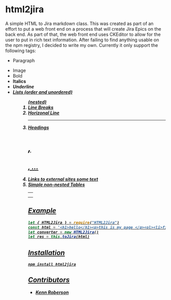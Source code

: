 # html2jira

  A simple HTML to Jira markdown class.  This was created as part of an effort to put a web front end on a process that 
  will create Jira Epics on the back end.  As part of that, the web front end uses CKEditor to allow for the user to put
  in rich text information.  After failing to find anything usable on the npm registry, I decided to write my own.
  Currently it only support the following tags:
  - Paragraph <p>
  - Image <img>
  - Bold <b> <strong>
  - Italics <i>
  - Underline <u>
  - Lists (order and unordered) <ul> <ol> (nested)
  - Line Breaks <br>
  - Horizonal Line <hr>
  - Headings <h1>, <h2>, ...
  - Links to external sites <a href="...">some text</a>
  - Simple non-nested Tables <table><tr><th></th></tr><tr><td></td></tr><table>

## Example

```js
let { HTML2Jira } = require("HTML2Jira")
const html = '<h1>hello</h1><p>this is my page </p><ol><li>first item</li><li>second item</li></ol>'
let converter = new HTML2Jira()
let res = this.toJira(html)

```

## Installation

`npm install html2jira`

## Contributors

 - Kenn Roberson
